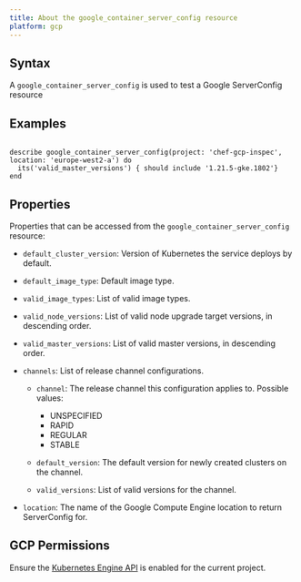 ```yaml
---
title: About the google_container_server_config resource
platform: gcp
---
```


## Syntax
A `google_container_server_config` is used to test a Google ServerConfig resource

## Examples
```

describe google_container_server_config(project: 'chef-gcp-inspec', location: 'europe-west2-a') do
  its('valid_master_versions') { should include '1.21.5-gke.1802'}
end
```

## Properties
Properties that can be accessed from the `google_container_server_config` resource:


  * `default_cluster_version`: Version of Kubernetes the service deploys by default.

  * `default_image_type`: Default image type.

  * `valid_image_types`: List of valid image types.

  * `valid_node_versions`: List of valid node upgrade target versions, in descending order.

  * `valid_master_versions`: List of valid master versions, in descending order.

  * `channels`: List of release channel configurations.

    * `channel`: The release channel this configuration applies to.
    Possible values:
      * UNSPECIFIED
      * RAPID
      * REGULAR
      * STABLE

    * `default_version`: The default version for newly created clusters on the channel.

    * `valid_versions`: List of valid versions for the channel.

  * `location`: The name of the Google Compute Engine location to return ServerConfig for.


## GCP Permissions

Ensure the [Kubernetes Engine API](https://console.cloud.google.com/apis/library/container.googleapis.com/) is enabled for the current project.
